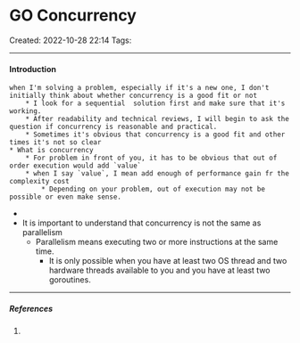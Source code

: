 # GO Concurrency
Created: 2022-10-28 22:14
Tags: 
____
#### Introduction

```ed-note
when I'm solving a problem, especially if it's a new one, I don't initially think about whether concurrency is a good fit or not
	* I look for a sequential  solution first and make sure that it's working.
	* After readability and technical reviews, I will begin to ask the question if concurrency is reasonable and practical.
	* Sometimes it's obvious that concurrency is a good fit and other times it's not so clear
* What is concurrency 
	* For problem in front of you, it has to be obvious that out of order execution would add `value`
	* when I say `value`, I mean add enough of performance gain fr the complexity cost
		* Depending on your problem, out of execution may not be possible or even make sense.
```
* 
* It is important to understand that concurrency is not the same as parallelism
	* Parallelism means executing two or more instructions at the same time.
		* It is only possible when you have at least two OS thread and two hardware threads available to you and you have at least two goroutines.

_____
##### References
1.

